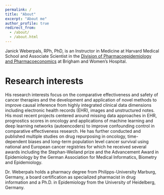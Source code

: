 ```yaml
---
permalink: /
title: "About"
excerpt: "About me"
author_profile: true
redirect_from: 
  - /about/
  - /about.html
---
```


Janick Weberpals, RPh, PhD, is an Instructor in Medicine at Harvard Medical School and Associate Scientist in the [Division of Pharmacoepidemiology and Pharmacoeconomics](https://www.drugepi.org) at Brigham and Women’s Hospital.

# Research interests

His research interests focus on the comparative effectiveness and safety of cancer therapies and the development and application of novel methods to improve causal inference from highly integrated clinical data dimensions including electronic health records (EHR), images and unstructured notes. His most recent projects centered around missing data approaches in EHR, prognostics scores in oncology and applications of machine learning and deep learning networks (autoencoders) to improve confounding control in comparative effectiveness research. He has further conducted and published multiple studies on drug repurposing in oncology, time-dependent biases and long-term population level cancer survival using national and European cancer registries for which he received several awards including the Stephan-Weiland prize and the Advancement Award in Epidemiology by the German Association for Medical Informatics, Biometry and Epidemiology.

Dr. Weberpals holds a pharmacy degree from Philipps-University Marburg, Germany, a board certification as specialized pharmacist in drug information and a Ph.D. in Epidemiology from the University of Heidelberg, Germany.
